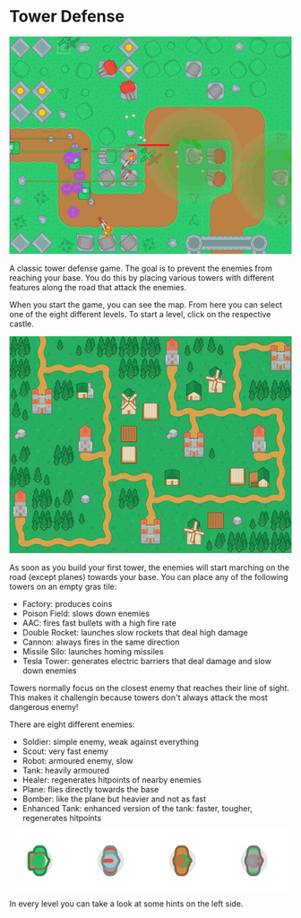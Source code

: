 # Tower Defense

![screenshot](readme-imgs/ingame.png)

A classic tower defense game. The goal is to prevent the enemies from reaching your base. You do this by placing various towers with different features along the road that attack the enemies.

When you start the game, you can see the map. From here you can select one of the eight different levels. To start a level, click on the respective castle.

![map](readme-imgs/map.png)

As soon as you build your first tower, the enemies will start marching on the road (except planes) towards your base.
You can place any of the following towers on an empty gras tile:

- Factory: produces coins
- Poison Field: slows down enemies
- AAC: fires fast bullets with a high fire rate
- Double Rocket: launches slow rockets that deal high damage
- Cannon: always fires in the same direction
- Missile Silo: launches homing missiles
- Tesla Tower: generates electric barriers that deal damage and slow down enemies

Towers normally focus on the closest enemy that reaches their line of sight. This makes it challengin because towers don't always attack the most dangerous enemy!

There are eight different enemies:

- Soldier: simple enemy, weak against everything
- Scout: very fast enemy
- Robot: armoured enemy, slow
- Tank: heavily armoured
- Healer: regenerates hitpoints of nearby enemies
- Plane: flies directly towards the base
- Bomber: like the plane but heavier and not as fast
- Enhanced Tank: enhanced version of the tank: faster, tougher, regenerates hitpoints

![soldiers](readme-imgs/soldiers.png)

In every level you can take a look at some hints on the left side.
